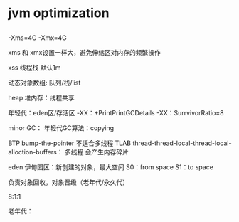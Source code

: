 # jvm optimization

## 

-Xms=4G -Xmx=4G 

xms 和 xmx设置一样大，避免伸缩区对内存的频繁操作

xss 线程栈 默认1m 


动态对象数组: 队列/栈/list

heap 堆内存：线程共享

年轻代：eden区/存活区
-XX：+PrintPrintGCDetails
-XX：SurrvivorRatio=8

minor GC： 年轻代GC算法：copying 

BTP bump-the-pointer 不适合多线程
TLAB thread-thread-local-thread-local-alloction-buffers： 多线程 会产生内存碎片


eden 伊甸园区：新创建的对象，最大空间
S0：from space
S1：to space

负责对象回收，对象晋级（老年代/永久代）

8:1:1 

老年代：


